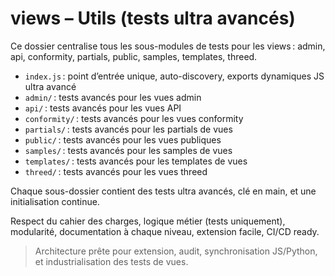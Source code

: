 # views – Utils (tests ultra avancés)

Ce dossier centralise tous les sous-modules de tests pour les views : admin, api, conformity, partials, public, samples, templates, threed.

- `index.js` : point d’entrée unique, auto-discovery, exports dynamiques JS ultra avancé
- `admin/` : tests avancés pour les vues admin
- `api/` : tests avancés pour les vues API
- `conformity/` : tests avancés pour les vues conformity
- `partials/` : tests avancés pour les partials de vues
- `public/` : tests avancés pour les vues publiques
- `samples/` : tests avancés pour les samples de vues
- `templates/` : tests avancés pour les templates de vues
- `threed/` : tests avancés pour les vues threed

Chaque sous-dossier contient des tests ultra avancés, clé en main, et une initialisation continue.

Respect du cahier des charges, logique métier (tests uniquement), modularité, documentation à chaque niveau, extension facile, CI/CD ready.

> Architecture prête pour extension, audit, synchronisation JS/Python, et industrialisation des tests de vues.
